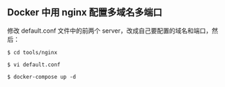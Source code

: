 ## Docker 中用 nginx 配置多域名多端口

修改 default.conf 文件中的前两个 server，改成自己要配置的域名和端口，然后：

```
$ cd tools/nginx

$ vi default.conf

$ docker-compose up -d
```